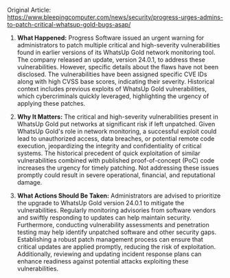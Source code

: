 Original Article: https://www.bleepingcomputer.com/news/security/progress-urges-admins-to-patch-critical-whatsup-gold-bugs-asap/

1. **What Happened:**
Progress Software issued an urgent warning for administrators to patch multiple critical and high-severity vulnerabilities found in earlier versions of its WhatsUp Gold network monitoring tool. The company released an update, version 24.0.1, to address these vulnerabilities. However, specific details about the flaws have not been disclosed. The vulnerabilities have been assigned specific CVE IDs along with high CVSS base scores, indicating their severity. Historical context includes previous exploits of WhatsUp Gold vulnerabilities, which cybercriminals quickly leveraged, highlighting the urgency of applying these patches.

2. **Why It Matters:**
The critical and high-severity vulnerabilities present in WhatsUp Gold put networks at significant risk if left unpatched. Given WhatsUp Gold's role in network monitoring, a successful exploit could lead to unauthorized access, data breaches, or potential remote code execution, jeopardizing the integrity and confidentiality of critical systems. The historical precedent of quick exploitation of similar vulnerabilities combined with published proof-of-concept (PoC) code increases the urgency for timely patching. Not addressing these issues promptly could result in severe operational, financial, and reputational damage.

3. **What Actions Should Be Taken:**
Administrators are advised to prioritize the upgrade to WhatsUp Gold version 24.0.1 to mitigate the vulnerabilities. Regularly monitoring advisories from software vendors and swiftly responding to updates can help maintain security. Furthermore, conducting vulnerability assessments and penetration testing may help identify unpatched software and other security gaps. Establishing a robust patch management process can ensure that critical updates are applied promptly, reducing the risk of exploitation. Additionally, reviewing and updating incident response plans can enhance readiness against potential attacks exploiting these vulnerabilities.